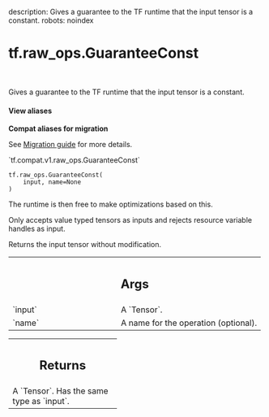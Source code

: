description: Gives a guarantee to the TF runtime that the input tensor is a constant.
robots: noindex

# tf.raw_ops.GuaranteeConst

<!-- Insert buttons and diff -->

<table class="tfo-notebook-buttons tfo-api nocontent" align="left">

</table>



Gives a guarantee to the TF runtime that the input tensor is a constant.


<section class="expandable">
  <h4 class="showalways">View aliases</h4>
  <p>
<b>Compat aliases for migration</b>
<p>See
<a href="https://www.tensorflow.org/guide/migrate">Migration guide</a> for
more details.</p>
<p>`tf.compat.v1.raw_ops.GuaranteeConst`</p>
</p>
</section>

<pre class="devsite-click-to-copy prettyprint lang-py tfo-signature-link">
<code>tf.raw_ops.GuaranteeConst(
    input, name=None
)
</code></pre>



<!-- Placeholder for "Used in" -->

The runtime is then free to make optimizations based on this.

Only accepts value typed tensors as inputs and rejects resource variable handles
as input.

Returns the input tensor without modification.

<!-- Tabular view -->
 <table class="responsive fixed orange">
<colgroup><col width="214px"><col></colgroup>
<tr><th colspan="2"><h2 class="add-link">Args</h2></th></tr>

<tr>
<td>
`input`<a id="input"></a>
</td>
<td>
A `Tensor`.
</td>
</tr><tr>
<td>
`name`<a id="name"></a>
</td>
<td>
A name for the operation (optional).
</td>
</tr>
</table>



<!-- Tabular view -->
 <table class="responsive fixed orange">
<colgroup><col width="214px"><col></colgroup>
<tr><th colspan="2"><h2 class="add-link">Returns</h2></th></tr>
<tr class="alt">
<td colspan="2">
A `Tensor`. Has the same type as `input`.
</td>
</tr>

</table>

